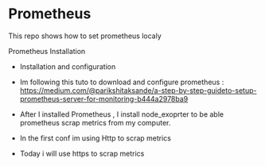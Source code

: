 # Prometheus
This repo shows how to set prometheus localy

Prometheus Installation

- Installation and configuration 

- Im following this tuto to download and configure prometheus :
   https://medium.com/@parikshitaksande/a-step-by-step-guideto-setup-prometheus-server-for-monitoring-b444a2978ba9
   
- After I installed Prometheus , I install node_exoprter to be able prometheus scrap
metrics from my computer.

- In the first conf im using Http to scrap metrics 

- Today i will use https to scrap metrics